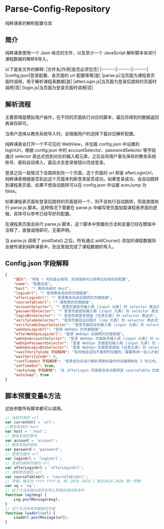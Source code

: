 # Parse-Config-Repository
纯粹课表的解析配置仓库 

## 简介
纯粹课表使用一个 Json 格式的文件，以及至少一个 JavaScript 解析脚本来进行课程数据的解析&导入。 

以下是各文件的解释:
|文件名|作用|是否必须包含|
|:------:|:------:|:------:|
|config.json|登录配置、各页面的 url 配置等等|是|
|parse.js|当页面为课程表页面时调用，用于解析课程表数据|是|
|afterLogin.js|当页面为登录后跳转的页面时调用|否|
|login.js|当页面为登录页面时调用|否| 

## 解析流程
主要原理是模拟用户操作，在不同的页面执行对应的脚本，最后将得到的数据返回再保存即可。 

当用户选择从教务系统导入时，会根据用户的选择下载对应解析配置。  

纯粹课表会打开一个不可见的 WebView，并加载 config.json 中设置的 loginUrl，根据 config.json 中的 accountSelector、passwordSelector 等字段通过 selector 表达式找到对应的输入框元素，之后会将用户事先保存的教务系统账号、密码自动填入，最后点击登录按钮以完成登录。 

登录之后一般情况下会跳转到另一个页面，这个页面的 url 即是 afterLoginUrl，纯粹课表根据是否到达这个页面来判断登录是否成功，如果登录成功，会自动跳转到课程表页面，如果不想自动跳转可以在 config.json 中设置 autoJump 为 false。

如果课程表页面和登录后跳转的页面是同一个，则不会执行自动跳转，而是直接执行 parse.js 脚本。这种情况下需要在 parse.js 中编写使页面加载课程表界面的逻辑，具体可以参考已经写好的配置。 

在课程表页面会执行 parse.js 脚本，这个脚本中预置的方法和变量已经在模版中注释了，直接调用即可，无需声明。

当 parse.js 调用了 postData() 之后，所有通过 addCourse() 添加的课程数据将会被传递到纯粹课表中，到这里就完成了课程数据的导入。

## Config.json 字段解释
```json
{
    "提示": "带有 * 号的是必填项，具体使用可以参照已经写好的配置", 
    "name": "配置名称",
    "host": "* 教务系统的 Host",
    "loginUrl": "* 登录教务系统的页面链接",
    "afterLoginUrl": "* 登录教务系统后跳转的页面链接",
    "courseTableUrl": "* 课程表的页面链接",
    "accountSelector": "* 登录页面账号输入框 [input 元素] 的 selector 表达式",
    "passwordSelector": "* 登录页面密码输入框 [input 元素] 的 selector 表达式",
    "loginBtnSelector": "* 登录页面登录按钮 [任意元素] 的 selector 表达式",
    "verifyCodeSelector": "登录页面验证码图片 [img 元素] 的 selector 表达式",
    "verifyCodeInputSelector": "登录页面验证码输入框 [input 元素] 的 selector 表达式",
    "webVpnLoginUrl": "登录 WebVpn 的页面链接",
    "afterWebVpnLoginUrl": "登录 WebVpn 后跳转的页面链接",
    "webVpnAccountSelector": "登录 WebVpn 页面账号输入框 [input 元素] 的 selector 表达式",
    "webVpnPasswordSelector": "登录 WebVpn 页面密码输入框 [input 元素] 的 selector 表达式",
    "webVpnLoginBtnSelector": "登录 WebVpn 页面登录按钮 [任意元素] 的 selector 表达式",
    "⬇waitVerifyCode 字段解释": "有时候验证码不是即时加载的，需要等待一会儿才能加载出来，可以通过设置 waitVerifyCode 字段来设置等待验证码加载的时间，注意单位为 ms，这是 Int 型字段",
    "waitVerifyCode": 0,
    "⬇setTimeOut 字段解释": "登录成功后进行解析课表的操作时间被限制在 5 秒之内，超过这个时间会显示解析失败，如果 5 秒之内无法完成解析，请设置 setTimeOut 为 false，这样就不会有时间上的限制了",
    "setTimeOut": true,
    "⬇autoJump 字段解释": "在 afterLogin 页面是否自动跳转至 courseTable 页面，默认为 true",
    "autoJump": true    
}
```

## 脚本预置变量&方法
这些参数所有脚本都可以调用。
```JavaScript
// 当前页面的 url
var currentUrl = 'url';
//教务系统的 host
var host = '_host';
// 教务系统的账号
var account = 'account';
// 教务系统的密码
var password = 'password';
// 登录页面的 url
var loginUrl = 'loginUrl';
// 登录后跳转页面的 url
var afterLoginUrl = 'afterLoginUrl';
// 课程表页面的 url
var courseTableUrl = 'courseTableUrl';
// 学期，格式为 YYYY-YYYY-N，例：2019-2020-1 表示2019-2020 第一学期
var xq = 'xq';
// 这个方法会输出信息到导入界面的调试信息中
function log(msg) {
    Log.postMessage(msg);
}
// 这个方法用来加载指定页面
function loadUrl(url) {
    LoadUrl.postMessage(url);
}
```